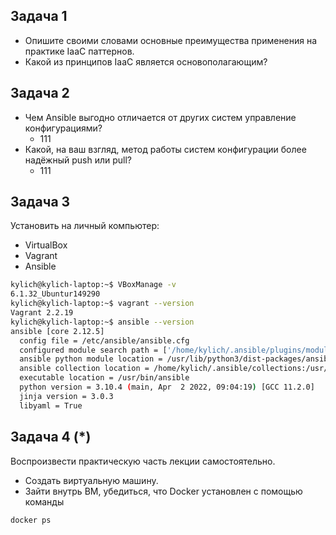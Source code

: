 ## Задача 1

- Опишите своими словами основные преимущества применения на практике IaaC паттернов.
- Какой из принципов IaaC является основополагающим?

## Задача 2

- Чем Ansible выгодно отличается от других систем управление конфигурациями?
    - 111
- Какой, на ваш взгляд, метод работы систем конфигурации более надёжный push или pull?
    - 111

## Задача 3

Установить на личный компьютер:

- VirtualBox
- Vagrant
- Ansible

```bash
kylich@kylich-laptop:~$ VBoxManage -v
6.1.32_Ubuntur149290
kylich@kylich-laptop:~$ vagrant --version
Vagrant 2.2.19
kylich@kylich-laptop:~$ ansible --version
ansible [core 2.12.5]
  config file = /etc/ansible/ansible.cfg
  configured module search path = ['/home/kylich/.ansible/plugins/modules', '/usr/share/ansible/plugins/modules']
  ansible python module location = /usr/lib/python3/dist-packages/ansible
  ansible collection location = /home/kylich/.ansible/collections:/usr/share/ansible/collections
  executable location = /usr/bin/ansible
  python version = 3.10.4 (main, Apr  2 2022, 09:04:19) [GCC 11.2.0]
  jinja version = 3.0.3
  libyaml = True
```

## Задача 4 (*)

Воспроизвести практическую часть лекции самостоятельно.

- Создать виртуальную машину.
- Зайти внутрь ВМ, убедиться, что Docker установлен с помощью команды
```
docker ps
```
